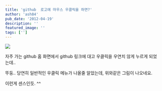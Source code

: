 ```yaml
---
title: 'github  로고에 마우스 우클릭을 하면?'
author: 'ash84'
pub_date: '2012-04-19'
description: ''
featured_image: ''
tags: ['']
---
```



![](http://ash84.net/wp-content/uploads/1/cfile25.uf.1470F0374F8FE01E0AA7AC.png)

자주 가는 github 홈 화면에서 github 링크에 대고 우클릭을 우연치 않게 누르게 되었는데.. 

뚜둥.. 당연히 일반적인 우클릭 메뉴가 나올줄 알았는데, 위와같은 그림이 나오네요. 

이런게 센스인듯. ^^ 



